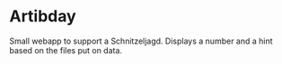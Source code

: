 # Artibday 
Small webapp to support a Schnitzeljagd.
Displays a number and a hint based on the files put on data.
